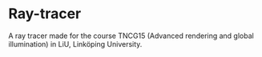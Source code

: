 # Ray-tracer
A ray tracer made for the course TNCG15 (Advanced rendering and global illumination) in LiU, Linköping University.
